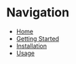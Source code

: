 # Navigation

- [Home](index.md)
- [Getting Started](getting-started.md)
- [Installation](installation.md)
- [Usage](usage.md)
